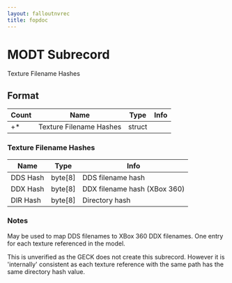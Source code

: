 ```yaml
---
layout: falloutnvrec
title: fopdoc
---
```

MODT Subrecord
==============

Texture Filename Hashes

## Format

Count | Name | Type | Info
------|------|------|-----
+* | Texture Filename Hashes | struct |

### Texture Filename Hashes

Name | Type | Info
-----|------|-----
DDS Hash | byte[8] | DDS filename hash
DDX Hash | byte[8] | DDX filename hash (XBox 360)
DIR Hash | byte[8] | Directory hash

### Notes

May be used to map DDS filenames to XBox 360 DDX filenames. One entry for each texture referenced in the model.

This is unverified as the GECK does not create this subrecord. However it is 'internally' consistent as each texture reference with the same path has the same directory hash value.

